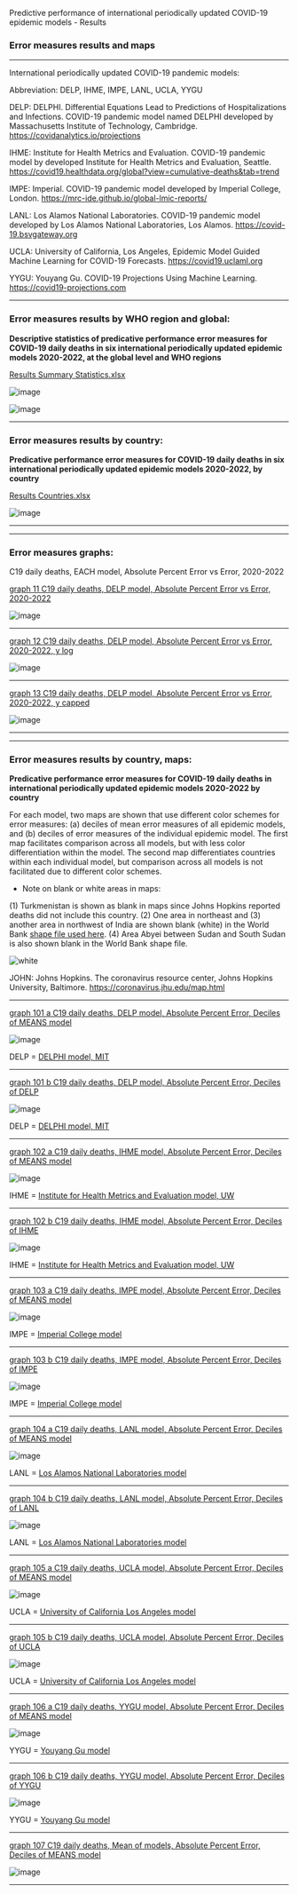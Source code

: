 Predictive performance of international periodically updated COVID-19 epidemic models - Results

### Error measures results and maps

***

International periodically updated COVID-19 pandemic models:

Abbreviation: DELP, IHME, IMPE, LANL, UCLA, YYGU

DELP: DELPHI. Differential Equations Lead to Predictions of Hospitalizations and Infections. COVID-19 pandemic model named DELPHI developed by Massachusetts Institute of Technology, Cambridge. https://covidanalytics.io/projections

IHME: Institute for Health Metrics and Evaluation. COVID-19 pandemic model by developed Institute for Health Metrics and Evaluation, Seattle. https://covid19.healthdata.org/global?view=cumulative-deaths&tab=trend

IMPE: Imperial. COVID-19 pandemic model developed by Imperial College, London. https://mrc-ide.github.io/global-lmic-reports/

LANL: Los Alamos National Laboratories. COVID-19 pandemic model developed by Los Alamos National Laboratories, Los Alamos. https://covid-19.bsvgateway.org

UCLA: University of California, Los Angeles, Epidemic Model Guided Machine Learning for COVID-19 Forecasts. https://covid19.uclaml.org

YYGU: Youyang Gu. COVID-19 Projections Using Machine Learning. https://covid19-projections.com

***

### Error measures results by WHO region and global:

**Descriptive statistics of predicative performance error measures for COVID-19 daily deaths in six international periodically updated epidemic models 2020-2022, at the global level and WHO regions**

[Results Summary Statistics.xlsx](https://github.com/pourmalek/CovidLongitudinalResults/blob/main/results/merge/Results%20Summary%20Statistics.xlsx)

![image](https://github.com/pourmalek/CovidLongitudinalResults/assets/30849720/2af39626-c572-4009-809d-21b3b3aa96ff)

![image](https://github.com/pourmalek/CovidLongitudinalResults/assets/30849720/5ff517a3-6b2d-487b-8f15-b5f6ea5ce91a)

***

### Error measures results by country:

**Predicative performance error measures for COVID-19 daily deaths in six international periodically updated epidemic models 2020-2022, by country**

[Results Countries.xlsx](https://github.com/pourmalek/CovidLongitudinalResults/blob/main/results/merge/Results%20Countries.xlsx)

![image](https://github.com/pourmalek/CovidLongitudinalResults/assets/30849720/387a16a5-6bed-436b-a093-a081b53b7e97)

***
***

### Error measures graphs:

C19 daily deaths, EACH model, Absolute Percent Error vs Error, 2020-2022

[graph 11 C19 daily deaths, DELP model, Absolute Percent Error vs Error, 2020-2022](https://github.com/pourmalek/CovidLongitudinalResults/blob/main/results/merge/graph%2011%20C19%20daily%20deaths%2C%20DELP%20model%2C%20Absolute%20Percent%20Error%20vs%20Error%2C%202020-2022.pdf)

![image](https://github.com/pourmalek/CovidLongitudinalResults/assets/30849720/0c1d90aa-f335-455f-a0b8-d9a92f1c7c56)

***

[graph 12 C19 daily deaths, DELP model, Absolute Percent Error vs Error, 2020-2022, y log](https://github.com/pourmalek/CovidLongitudinalResults/blob/main/results/merge/graph%2012%20C19%20daily%20deaths%2C%20DELP%20model%2C%20Absolute%20Percent%20Error%20vs%20Error%2C%202020-2022%2C%20y%20log.pdf)

![image](https://github.com/pourmalek/CovidLongitudinalResults/assets/30849720/7b2d68f2-8634-43f8-8d33-9c1efc5b102c)

***

[graph 13 C19 daily deaths, DELP model, Absolute Percent Error vs Error, 2020-2022, y capped](https://github.com/pourmalek/CovidLongitudinalResults/blob/main/results/merge/graph%2013%20C19%20daily%20deaths%2C%20DELP%20model%2C%20Absolute%20Percent%20Error%20vs%20Error%2C%202020-2022%2C%20y%20capped.pdf)

![image](https://github.com/pourmalek/CovidLongitudinalResults/assets/30849720/e524ed65-79e1-4403-9f9c-a66b93971b0b)


***
***

### Error measures results by country, maps:

**Predicative performance error measures for COVID-19 daily deaths in international periodically updated epidemic models 2020-2022 by country** 

For each model, two maps are shown that use different color schemes for error measures: (a) deciles of mean error measures of all epidemic models, and (b) deciles of error measures of the individual epidemic model. The first map facilitates comparison across all models, but with less color differentiation within the model. The second map differentiates countries within each individual model, but comparison across all models is not facilitated due to different color schemes.


- Note on blank or white areas in maps:

(1) Turkmenistan is shown as blank in maps since Johns Hopkins reported deaths did not include this country. (2) One area in northeast and (3) another area in northwest of India are shown blank (white) in the World Bank [shape file used here](https://datacatalog.worldbank.org/search/dataset/0038272/World-Bank-Official-Boundaries). (4) Area Abyei between Sudan and South Sudan is also shown blank in the World Bank shape file.
 
![white](https://github.com/pourmalek/CovidLongitudinalResults/assets/30849720/4f85b677-63a7-4e42-ae5e-43c6fad3afe7)

JOHN: Johns Hopkins. The coronavirus resource center, Johns Hopkins University, Baltimore. https://coronavirus.jhu.edu/map.html

***

[graph 101 a C19 daily deaths, DELP model, Absolute Percent Error, Deciles of MEANS model](https://github.com/pourmalek/CovidLongitudinalResults/blob/main/results/merge/graph%20101%20a%20C19%20daily%20deaths%2C%20DELP%20model%2C%20Absolute%20Percent%20Error%2C%20Deciles%20of%20MEANS%20model.pdf)

![image](https://github.com/pourmalek/CovidLongitudinalResults/assets/30849720/362c62ef-0033-4d14-be1b-3143f11536d3)

DELP =  [DELPHI model, MIT](https://covidanalytics.io/projections)

***

[graph 101 b C19 daily deaths, DELP model, Absolute Percent Error, Deciles of DELP](https://github.com/pourmalek/CovidLongitudinalResults/blob/main/results/merge/graph%20101%20b%20C19%20daily%20deaths%2C%20DELP%20model%2C%20Absolute%20Percent%20Error%2C%20Deciles%20of%20DELP.pdf)

![image](https://github.com/pourmalek/CovidLongitudinalResults/assets/30849720/d9232200-068e-410b-9436-bd32adcd6eab)

DELP =  [DELPHI model, MIT](https://covidanalytics.io/projections)

***

[graph 102 a C19 daily deaths, IHME model, Absolute Percent Error, Deciles of MEANS model](https://github.com/pourmalek/CovidLongitudinalResults/blob/main/results/merge/graph%20102%20a%20C19%20daily%20deaths%2C%20IHME%20model%2C%20Absolute%20Percent%20Error%2C%20Deciles%20of%20MEANS%20model.pdf)

![image](https://github.com/pourmalek/CovidLongitudinalResults/assets/30849720/5cfff3a4-123d-4fd8-815b-094783bb6e84)

IHME = [Institute for Health Metrics and Evaluation model, UW](https://covid19.healthdata.org/global?view=cumulative-deaths&tab=trend)

***

[graph 102 b C19 daily deaths, IHME model, Absolute Percent Error, Deciles of IHME](https://github.com/pourmalek/CovidLongitudinalResults/blob/main/results/merge/graph%20102%20b%20C19%20daily%20deaths%2C%20IHME%20model%2C%20Absolute%20Percent%20Error%2C%20Deciles%20of%20IHME.pdf)

![image](https://github.com/pourmalek/CovidLongitudinalResults/assets/30849720/b8705302-3579-4cf6-9a1a-e5d0987b9ff5)

IHME = [Institute for Health Metrics and Evaluation model, UW](https://covid19.healthdata.org/global?view=cumulative-deaths&tab=trend)

***

[graph 103 a C19 daily deaths, IMPE model, Absolute Percent Error, Deciles of MEANS model](https://github.com/pourmalek/CovidLongitudinalResults/blob/main/results/merge/graph%20103%20a%20C19%20daily%20deaths%2C%20IMPE%20model%2C%20Absolute%20Percent%20Error%2C%20Deciles%20of%20MEANS%20model.pdf)

![image](https://github.com/pourmalek/CovidLongitudinalResults/assets/30849720/8dca54ea-60e6-452e-89d3-7cd813d4b61f)

IMPE = [Imperial College model](https://mrc-ide.github.io/global-lmic-reports/)

***

[graph 103 b C19 daily deaths, IMPE model, Absolute Percent Error, Deciles of IMPE](https://github.com/pourmalek/CovidLongitudinalResults/blob/main/results/merge/graph%20103%20b%20C19%20daily%20deaths%2C%20IMPE%20model%2C%20Absolute%20Percent%20Error%2C%20Deciles%20of%20IMPE.pdf)

![image](https://github.com/pourmalek/CovidLongitudinalResults/assets/30849720/ab07edf0-5eba-45d8-92b9-16b6ca794e1c)

IMPE = [Imperial College model](https://mrc-ide.github.io/global-lmic-reports/)

***

[graph 104 a C19 daily deaths, LANL model, Absolute Percent Error, Deciles of MEANS model](https://github.com/pourmalek/CovidLongitudinalResults/blob/main/results/merge/graph%20104%20a%20C19%20daily%20deaths%2C%20LANL%20model%2C%20Absolute%20Percent%20Error%2C%20Deciles%20of%20MEANS%20model.pdf)

![image](https://github.com/pourmalek/CovidLongitudinalResults/assets/30849720/a2b31317-2339-41f1-ab66-636b7efd0eed)

LANL = [Los Alamos National Laboratories model](https://covid-19.bsvgateway.org)

***

[graph 104 b C19 daily deaths, LANL model, Absolute Percent Error, Deciles of LANL](https://github.com/pourmalek/CovidLongitudinalResults/blob/main/results/merge/graph%20104%20b%20C19%20daily%20deaths%2C%20LANL%20model%2C%20Absolute%20Percent%20Error%2C%20Deciles%20of%20LANL.pdf)

![image](https://github.com/pourmalek/CovidLongitudinalResults/assets/30849720/1dd647a5-12a0-405a-b13b-37d75853d24c)

LANL = [Los Alamos National Laboratories model](https://covid-19.bsvgateway.org)

***

[graph 105 a C19 daily deaths, UCLA model, Absolute Percent Error, Deciles of MEANS model](https://github.com/pourmalek/CovidLongitudinalResults/blob/main/results/merge/graph%20105%20a%20C19%20daily%20deaths%2C%20UCLA%20model%2C%20Absolute%20Percent%20Error%2C%20Deciles%20of%20MEANS%20model.pdf)

![image](https://github.com/pourmalek/CovidLongitudinalResults/assets/30849720/f0c3b28b-ee3d-480e-b398-0ae5cffdb8f2)

UCLA = [University of California Los Angeles model](https://covid19.uclaml.org)

***

[graph 105 b C19 daily deaths, UCLA model, Absolute Percent Error, Deciles of UCLA](https://github.com/pourmalek/CovidLongitudinalResults/blob/main/results/merge/graph%20105%20b%20C19%20daily%20deaths%2C%20UCLA%20model%2C%20Absolute%20Percent%20Error%2C%20Deciles%20of%20UCLA.pdf)

![image](https://github.com/pourmalek/CovidLongitudinalResults/assets/30849720/5a28849d-eadb-4830-a583-fc789482788f)

UCLA = [University of California Los Angeles model](https://covid19.uclaml.org)

***

[graph 106 a C19 daily deaths, YYGU model, Absolute Percent Error, Deciles of MEANS model](https://github.com/pourmalek/CovidLongitudinalResults/blob/main/results/merge/graph%20106%20a%20C19%20daily%20deaths%2C%20YYGU%20model%2C%20Absolute%20Percent%20Error%2C%20Deciles%20of%20MEANS%20model.pdf)

![image](https://github.com/pourmalek/CovidLongitudinalResults/assets/30849720/43db472e-7e94-46f2-a216-39dae6798b6e)

YYGU = [Youyang Gu model](https://covid19-projections.com)

***

[graph 106 b C19 daily deaths, YYGU model, Absolute Percent Error, Deciles of YYGU](https://github.com/pourmalek/CovidLongitudinalResults/blob/main/results/merge/graph%20106%20b%20C19%20daily%20deaths%2C%20YYGU%20model%2C%20Absolute%20Percent%20Error%2C%20Deciles%20of%20YYGU.pdf)

![image](https://github.com/pourmalek/CovidLongitudinalResults/assets/30849720/db734063-7228-44e8-8339-d1d81de7c015)

YYGU = [Youyang Gu model](https://covid19-projections.com)

***

[graph 107 C19 daily deaths, Mean of models, Absolute Percent Error, Deciles of MEANS model](https://github.com/pourmalek/CovidLongitudinalResults/blob/main/results/merge/graph%20107%20a%20C19%20daily%20deaths%2C%20Mean%20of%20models%2C%20Absolute%20Percent%20Error%2C%20Deciles%20of%20MEANS%20model.pdf)

![image](https://github.com/pourmalek/CovidLongitudinalResults/assets/30849720/89eba5b7-8a17-4cc3-b4d6-755b67983063)

***

